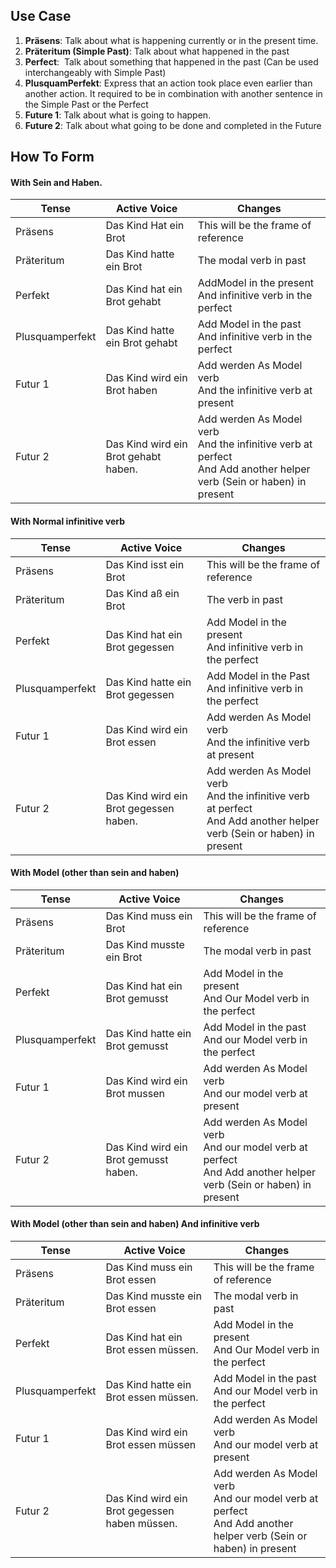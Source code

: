 ## Use Case
1. **Präsens**: Talk about what is happening currently or in the present time.
2. **Präteritum (Simple Past)**: Talk about what happened in the past
3. **Perfect**:  Talk about something that happened in the past (Can be used interchangeably with Simple Past)
4. **PlusquamPerfekt**: Express that an action took place even earlier than another action. It required to be in combination with another sentence in the Simple Past or the Perfect
5. **Future 1**: Talk about what is going to happen.
6. **Future 2**: Talk about what going to be done and completed in the Future


## How To Form

#### With Sein and Haben.
| Tense           | Active Voice                         | Changes                                                                                                                      |
| --------------- | ------------------------------------ | ---------------------------------------------------------------------------------------------------------------------------- |
| Präsens         | Das Kind Hat ein Brot                | This will be the frame of reference                                                                                          |
| Präteritum      | Das Kind hatte ein Brot              | The modal verb in past                                                                                                       |
| Perfekt         | Das Kind hat ein Brot gehabt         | AddModel in the present<br>And infinitive verb in the perfect                                                                |
| Plusquamperfekt | Das Kind hatte ein Brot gehabt       | Add Model in the past<br>And infinitive verb in the perfect                                                                  |
| Futur 1         | Das Kind wird ein Brot haben         | Add werden As Model verb<br>And the infinitive verb at present                                                               |
| Futur 2         | Das Kind wird ein Brot gehabt haben. | Add werden As Model verb<br>And the infinitive verb at perfect<br>And Add another helper verb (Sein or haben) in present<br> |
#### With Normal infinitive verb

| Tense           | Active Voice                           | Changes                                                                                                                      |
| --------------- | -------------------------------------- | ---------------------------------------------------------------------------------------------------------------------------- |
| Präsens         | Das Kind isst ein Brot                 | This will be the frame of reference                                                                                          |
| Präteritum      | Das Kind aß ein Brot                   | The verb in past                                                                                                             |
| Perfekt         | Das Kind hat ein Brot gegessen         | Add Model in the present<br>And infinitive verb in the perfect                                                               |
| Plusquamperfekt | Das Kind hatte ein Brot gegessen       | Add Model in the Past<br>And infinitive verb in the perfect                                                                  |
| Futur 1         | Das Kind wird ein Brot essen           | Add werden As Model verb<br>And the infinitive verb at present                                                               |
| Futur 2         | Das Kind wird ein Brot gegessen haben. | Add werden As Model verb<br>And the infinitive verb at perfect<br>And Add another helper verb (Sein or haben) in present<br> |
#### With Model (other than sein and haben)

| Tense           | Active Voice                          | Changes                                                                                                                 |
| --------------- | ------------------------------------- | ----------------------------------------------------------------------------------------------------------------------- |
| Präsens         | Das Kind muss ein Brot                | This will be the frame of reference                                                                                     |
| Präteritum      | Das Kind musste ein Brot              | The modal verb in past                                                                                                  |
| Perfekt         | Das Kind hat ein Brot gemusst         | Add Model in the present<br>And Our Model verb in the perfect                                                           |
| Plusquamperfekt | Das Kind hatte ein Brot gemusst       | Add Model in the past<br>And our Model verb in the perfect                                                              |
| Futur 1         | Das Kind wird ein Brot mussen         | Add werden As Model verb<br>And our model verb at present                                                               |
| Futur 2         | Das Kind wird ein Brot gemusst haben. | Add werden As Model verb<br>And our model verb at perfect<br>And Add another helper verb (Sein or haben) in present<br> |
#### With Model (other than sein and haben) And infinitive verb

| Tense           | Active Voice                                  | Changes                                                                                                                 |
| --------------- | --------------------------------------------- | ----------------------------------------------------------------------------------------------------------------------- |
| Präsens         | Das Kind muss ein Brot essen                  | This will be the frame of reference                                                                                     |
| Präteritum      | Das Kind musste ein Brot essen                | The modal verb in past                                                                                                  |
| Perfekt         | Das Kind hat ein Brot essen müssen.           | Add Model in the present<br>And Our Model verb in the perfect                                                           |
| Plusquamperfekt | Das Kind hatte ein Brot essen müssen.         | Add Model in the past<br>And our Model verb in the perfect                                                              |
| Futur 1         | Das Kind wird ein Brot essen müssen           | Add werden As Model verb<br>And our model verb at present                                                               |
| Futur 2         | Das Kind wird ein Brot gegessen haben müssen. | Add werden As Model verb<br>And our model verb at perfect<br>And Add another helper verb (Sein or haben) in present<br> |
